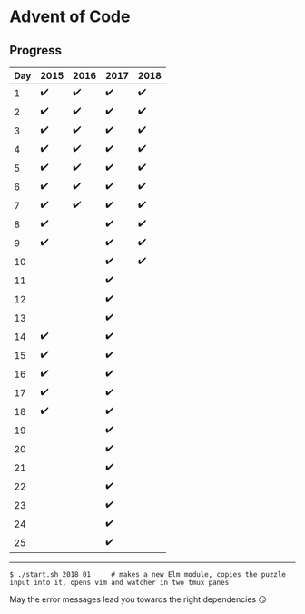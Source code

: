 
# Advent of Code

## Progress

| Day | 2015               | 2016               | 2017               | 2018               |
| --- | ------------------ | ------------------ | ------------------ | ------------------ |
| 1   | :heavy_check_mark: | :heavy_check_mark: | :heavy_check_mark: | :heavy_check_mark: |
| 2   | :heavy_check_mark: | :heavy_check_mark: | :heavy_check_mark: | :heavy_check_mark: |
| 3   | :heavy_check_mark: | :heavy_check_mark: | :heavy_check_mark: | :heavy_check_mark: |
| 4   | :heavy_check_mark: | :heavy_check_mark: | :heavy_check_mark: | :heavy_check_mark: |
| 5   | :heavy_check_mark: | :heavy_check_mark: | :heavy_check_mark: | :heavy_check_mark: |
| 6   | :heavy_check_mark: | :heavy_check_mark: | :heavy_check_mark: | :heavy_check_mark: |
| 7   | :heavy_check_mark: | :heavy_check_mark: | :heavy_check_mark: | :heavy_check_mark: |
| 8   | :heavy_check_mark: |                    | :heavy_check_mark: | :heavy_check_mark: |
| 9   | :heavy_check_mark: |                    | :heavy_check_mark: | :heavy_check_mark: |
| 10  |                    |                    | :heavy_check_mark: | :heavy_check_mark: |
| 11  |                    |                    | :heavy_check_mark: |                    |
| 12  |                    |                    | :heavy_check_mark: |                    |
| 13  |                    |                    | :heavy_check_mark: |                    |
| 14  | :heavy_check_mark: |                    | :heavy_check_mark: |                    |
| 15  | :heavy_check_mark: |                    | :heavy_check_mark: |                    |
| 16  | :heavy_check_mark: |                    | :heavy_check_mark: |                    |
| 17  | :heavy_check_mark: |                    | :heavy_check_mark: |                    |
| 18  | :heavy_check_mark: |                    | :heavy_check_mark: |                    |
| 19  |                    |                    | :heavy_check_mark: |                    |
| 20  |                    |                    | :heavy_check_mark: |                    |
| 21  |                    |                    | :heavy_check_mark: |                    |
| 22  |                    |                    | :heavy_check_mark: |                    |
| 23  |                    |                    | :heavy_check_mark: |                    |
| 24  |                    |                    | :heavy_check_mark: |                    |
| 25  |                    |                    | :heavy_check_mark: |                    |

--------

```
$ ./start.sh 2018 01     # makes a new Elm module, copies the puzzle input into it, opens vim and watcher in two tmux panes
```

May the error messages lead you towards the right dependencies :smirk:
